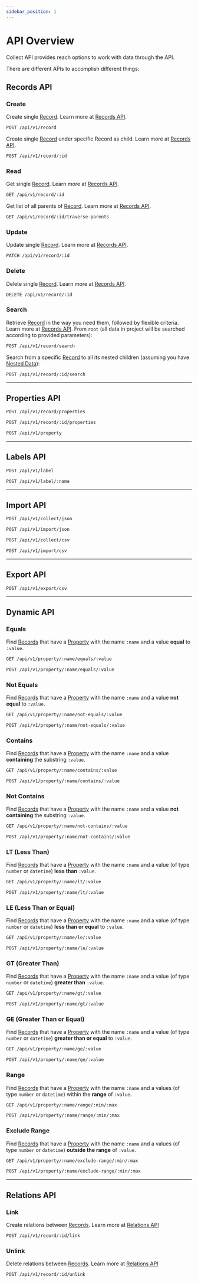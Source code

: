 ```yaml
---
sidebar_position: 1
---
```


# API Overview

Collect API provides reach options to work with data through the API.

There are different APIs to accomplish different things:

## Records API
### Create
Create single [Record](/core-concepts/records). Learn more at [Records API](/api-reference/records#create).
```bash
POST /api/v1/record
```
Create single [Record](/core-concepts/records) under specific Record as child. Learn more at [Records API](/api-reference/records#create).
```bash
POST /api/v1/record/:id
```
### Read
Get single [Record](/core-concepts/records). Learn more at [Records API](/api-reference/records#read).
```bash
GET /api/v1/record/:id
```
Get list of all parents of [Record](/core-concepts/records). Learn more at [Records API](/api-reference/records#read).
```bash
GET /api/v1/record/:id/traverse-parents
```
### Update
Update single [Record](/core-concepts/records). Learn more at [Records API](/api-reference/records#update).
```bash
PATCH /api/v1/record/:id
```
### Delete
Delete single [Record](/core-concepts/records). Learn more at [Records API](/api-reference/records#delete).
```bash
DELETE /api/v1/record/:id
```
### Search
Retrieve [Record](/core-concepts/records) in the way you need them, followed by flexible criteria. Learn more at [Records API](/api-reference/records#search).
From `root` (all data in project will be searched according to provided parameters):
```bash
POST /api/v1/record/search
```
Search from a specific [Record](/core-concepts/records) to all its nested children (assuming you have [Nested Data](/core-concepts/nesting)):
```bash
POST /api/v1/record/:id/search
```
---

## Properties API
```bash
POST /api/v1/record/properties
```
```bash
POST /api/v1/record/:id/properties
```
```bash
POST /api/v1/property
```
---

## Labels API
```bash
POST /api/v1/label
```
```bash
POST /api/v1/label/:name
```
---

## Import API
```bash
POST /api/v1/collect/json
```
```bash
POST /api/v1/import/json
```
```bash
POST /api/v1/collect/csv
```
```bash
POST /api/v1/import/csv
```
---

## Export API
```bash
POST /api/v1/export/csv
```
---

## Dynamic API
### Equals
Find [Records](/core-concepts/records) that have a [Property](/core-concepts/properties) with the name `:name` and a value __equal__ to `:value`.
```bash
GET /api/v1/property/:name/equals/:value
```
```bash
POST /api/v1/property/:name/equals/:value
```

### Not Equals
Find [Records](/core-concepts/records) that have a [Property](/core-concepts/properties) with the name `:name` and a value __not equal__ to `:value`.
```bash
GET /api/v1/property/:name/not-equals/:value
```
```bash
POST /api/v1/property/:name/not-equals/:value
```
### Contains
Find [Records](/core-concepts/records) that have a [Property](/core-concepts/properties) with the name `:name` and a value __containing__ the substring `:value`.
```bash
GET /api/v1/property/:name/contains/:value
```
```bash
POST /api/v1/property/:name/contains/:value
```
### Not Contains
Find [Records](/core-concepts/records) that have a [Property](/core-concepts/properties) with the name `:name` and a value __not containing__ the substring `:value`.
```bash
GET /api/v1/property/:name/not-contains/:value
```
```bash
POST /api/v1/property/:name/not-contains/:value
```
### LT (Less Than)
Find [Records](/core-concepts/records) that have a [Property](/core-concepts/properties) with the name `:name` and a value (of type `number` or `datetime`) __less than__ `:value`.
```bash
GET /api/v1/property/:name/lt/:value
```
```bash
POST /api/v1/property/:name/lt/:value
```
### LE (Less Than or Equal)
Find [Records](/core-concepts/records) that have a [Property](/core-concepts/properties) with the name `:name` and a value (of type `number` or `datetime`) __less than or equal__ to `:value`.
```bash
GET /api/v1/property/:name/le/:value
```
```bash
POST /api/v1/property/:name/le/:value
```
### GT (Greater Than)
Find [Records](/core-concepts/records) that have a [Property](/core-concepts/properties) with the name `:name` and a value (of type `number` or `datetime`) __greater than__ `:value`.
```bash
GET /api/v1/property/:name/gt/:value
```
```bash
POST /api/v1/property/:name/gt/:value
```
### GE (Greater Than or Equal)
Find [Records](/core-concepts/records) that have a [Property](/core-concepts/properties) with the name `:name` and a value (of type `number` or `datetime`) __greater than or equal__ to `:value`.
```bash
GET /api/v1/property/:name/ge/:value
```
```bash
POST /api/v1/property/:name/ge/:value
```
### Range
Find [Records](/core-concepts/records) that have a [Property](/core-concepts/properties) with the name `:name` and a values (of type `number` or `datetime`) within the __range__ of `:value`.
```bash
GET /api/v1/property/:name/range/:min/:max
```
```bash
POST /api/v1/property/:name/range/:min/:max
```
### Exclude Range
Find [Records](/core-concepts/records) that have a [Property](/core-concepts/properties) with the name `:name` and a values (of type `number` or `datetime`) __outside the range__ of `:value`.
```bash
GET /api/v1/property/:name/exclude-range/:min/:max
```
```bash
POST /api/v1/property/:name/exclude-range/:min/:max
```
---

## Relations API
### Link 
Create relations between [Records](/core-concepts/records). Learn more at [Relations API](/core-concepts/records)
```bash
POST /api/v1/record/:id/link
```
### Unlink
Delete relations between [Records](/core-concepts/records). Learn more at [Relations API](/core-concepts/records)
```bash
POST /api/v1/record/:id/unlink
```